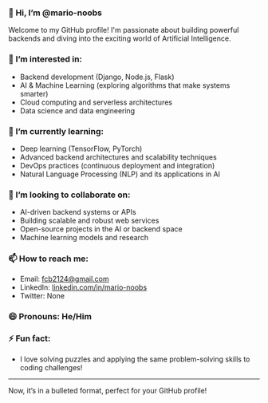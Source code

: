 ### 👋 Hi, I’m @mario-noobs

Welcome to my GitHub profile! I'm passionate about building powerful backends and diving into the exciting world of Artificial Intelligence.

### 👀 I’m interested in:
- Backend development (Django, Node.js, Flask)
- AI & Machine Learning (exploring algorithms that make systems smarter)
- Cloud computing and serverless architectures
- Data science and data engineering

### 🌱 I’m currently learning:
- Deep learning (TensorFlow, PyTorch)
- Advanced backend architectures and scalability techniques
- DevOps practices (continuous deployment and integration)
- Natural Language Processing (NLP) and its applications in AI

### 💞️ I’m looking to collaborate on:
- AI-driven backend systems or APIs
- Building scalable and robust web services
- Open-source projects in the AI or backend space
- Machine learning models and research

### 📫 How to reach me:
- Email: [fcb2124@gmail.com](mailto:fcb2124@gmail.com)
- LinkedIn: [linkedin.com/in/mario-noobs](https://linkedin.com/in/mario-noobs)
- Twitter: None

### 😄 Pronouns: He/Him

### ⚡ Fun fact:
- I love solving puzzles and applying the same problem-solving skills to coding challenges!

---

Now, it’s in a bulleted format, perfect for your GitHub profile!
